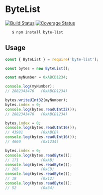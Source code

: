 # ByteList

[![Build Status](https://travis-ci.org/mjclyde/byte-list.svg?branch=master)](https://travis-ci.org/mjclyde/byte-list)
[![Coverage Status](https://coveralls.io/repos/github/mjclyde/byte-list/badge.svg?branch=master)](https://coveralls.io/github/mjclyde/byte-list?branch=master)

```sh
   $ npm install byte-list
```

## Usage

```javascript
const { ByteList } = require('byte-list');

const bytes = new ByteList();

const myNumber = 0xABCD1234;

console.log(myNumber);
// 2882343476   (0xABCD1234)

bytes.writeUInt32(myNumber);
bytes.index = 0;
console.log(bytes.readUInt32());
// 2882343476   (0xABCD1234)

bytes.index = 0;
console.log(bytes.readUInt16());
// 43981        (0xABCD)
console.log(bytes.readUInt16());
// 4660         (0x1234)

bytes.index = 0;
console.log(bytes.readByte());
// 171          (0xAB)
console.log(bytes.readByte());
// 205          (0xCD)
console.log(bytes.readByte());
// 18           (0x12)
console.log(bytes.readByte());
// 52           (0x34)
```